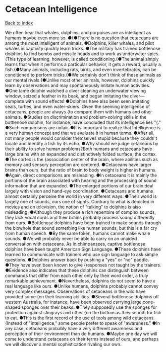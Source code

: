 # Cetacean Intelligence
[Back to Index](https://github.com/windows10010/tpoExtractor/blog/master/README.md)

We often hear that whales, dolphins, and porpoises are as intelligent as humans maybe even more so. ●{●There is no question that cetaceans are among the most intelligent of animals. ●Dolphins, killer whales, and pilot whales in captivity quickly learn tricks. ●The military has trained bottlenose dolphins to find bombs and missile heads and to work as underwater spies.{This type of learning, however, is called conditioning.{●The animal simply learns that when it performs a particular behavior, it gets a reward, usually a fish.{●Many animals, including rats, birds, and even invertebrates, can be conditioned to perform tricks.{●We certainly don't think of these animals as our mental rivals.{●Unlike most other animals, however, dolphins quickly learn by observations and may spontaneously imitate human activities. ●One tame dolphin watched a diver cleaning an underwater viewing window, seized a feather in its beak, and began imitating the diver—complete with sound effects! ●Dolphins have also been seen imitating seals, turtles, and even water-skiers. Given the seeming intelligence of cetaceans, people are always {to compare them with humans and other animals. ●Studies on discrimination and problem-solving skills in the bottlenose dolphin, for instance, have concluded that its intelligence lies "{." ●Such comparisons are unfair. ●It is important to realize that intelligence is a very human concept and that we evaluate it in human terms. ●After all, not many people would consider themselves stupid because they couldn't locate and identify a fish by its echo. ●Why should we judge cetaceans by their ability to solve human problems?Both humans and cetaceans have large brains with an expanded and distinctively folded surface, the cortex. ●The cortex is the {association center of the brain, where abilities such as memory and sensory perception are centered. ●Cetaceans have larger brains than ours, but the ratio of brain to body weight is higher in humans. ●Again, direct comparisons are misleading. ●In cetaceans it is mainly the portions of the brain associated with hearing and the processing of sound information that are expanded. ●The enlarged portions of our brain deal largely with vision and hand-eye coordination. ●Cetaceans and humans almost certainly perceive the world in very different ways. ●Their world is largely one of sounds, ours one of sights. Contrary to what is depicted in movies and on television, the notion of "talking" to dolphins is also misleading. ●Although they produce a rich repertoire of complex sounds, they lack vocal cords and their brains probably process sound differently from ours. ●Bottlenose dolphins have been trained to make sounds through the blowhole that sound something like human sounds, but this is a far cry from human speech. ●By the same token, humans cannot make whale sounds. ●We will probably never be able to carry on an unaided conversation with cetaceans. As in chimpanzees, captive bottlenose dolphins have been taught American Sign Language. ●These dolphins have learned to communicate with trainers who use sign language to ask simple questions. ●Dolphins answer back by pushing a "yes" or "no" paddle. ●They have even been known to give {responses not taught by the trainers. ●Evidence also indicates that these dolphins can distinguish between commands that differ from each other only by their word order, a truly remarkable achievement. ●Nevertheless, dolphins do not seem to have a real language like ours. ●Unlike humans, dolphins probably cannot convey very complex messages. Observations of cetaceans in the wild have provided some {on their learning abilities. ●Several bottlenose dolphins off western Australia, for instance, have been observed carrying large cone-shaped sponges over their beaks. ●They supposedly use the sponges for protection against stingrays and other {on the bottom as they search for fish to eat. ●This is the first record of the use of tools among wild cetaceans. {Instead of "intelligence," some people prefer to speak of "awareness." ●In any case, cetaceans probably have a very different awareness and perception of their environment than do humans. ●Maybe one day we will come to understand cetaceans on their terms instead of ours, and perhaps we will discover a mental sophistication rivaling our own. 